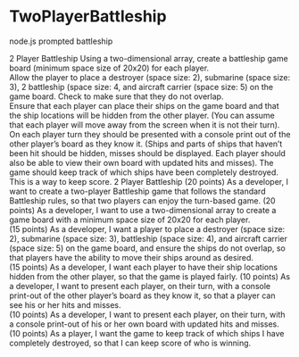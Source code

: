 # TwoPlayerBattleship
node.js prompted battleship


2 Player Battleship 
Using a two-dimensional array, create a battleship game board (minimum space size of 20x20) for each 
player.  
Allow the player to place a destroyer (space size: 2), submarine (space size: 3), 2 battleship (space size: 
4, and aircraft carrier (space size: 5) on the game board. Check to make sure that they do not overlap.  
Ensure that each player can place their ships on the game board and that the ship locations will be 
hidden from the other player. (You can assume that each player will move away from the screen when it 
is not their turn).  
On each player turn they should be presented with a console print out of the other player’s board as 
they know it. (Ships and parts of ships that haven’t been hit should be hidden, misses should be 
displayed. Each player should also be able to view their own board with updated hits and misses). 
The game should keep track of which ships have been completely destroyed. This is a way to keep score. 
2 Player Battleship 
(20 points) As a developer, I want to create a two-player Battleship game that follows the standard 
Battleship rules, so that two players can enjoy the turn-based game. 
(20 points) As a developer, I want to use a two-dimensional array to create a game board with a 
minimum space size of 20x20 for each player.  
(15 points) As a developer, I want a player to place a destroyer (space size: 2), submarine (space size: 3), 
battleship (space size: 4), and aircraft carrier (space size: 5) on the game board, and ensure the ships do 
not overlap, so that players have the ability to move their ships around as desired.  
(15 points) As a developer, I want each player to have their ship locations hidden from the other player, 
so that the game is played fairly. 
(10 points) As a developer, I want to present each player, on their turn, with a console print-out of the 
other player’s board as they know it, so that a player can see his or her hits and misses.  
(10 points) As a developer, I want to present each player, on their turn, with a console print-out of his or 
her own board with updated hits and misses. 
(10 points) As a player, I want the game to keep track of which ships I have completely destroyed, so 
that I can keep score of who is winning.  
